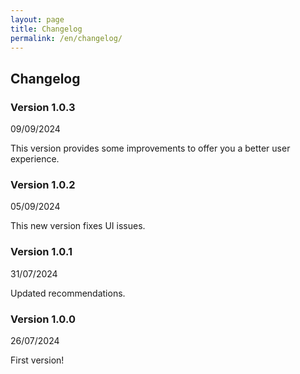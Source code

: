 ```yaml
---
layout: page
title: Changelog
permalink: /en/changelog/
---
```


## Changelog

### Version 1.0.3

09/09/2024

This version provides some improvements to offer you a better user experience.

### Version 1.0.2

05/09/2024

This new version fixes UI issues.

### Version 1.0.1

31/07/2024

Updated recommendations.

### Version 1.0.0

26/07/2024

First version!
